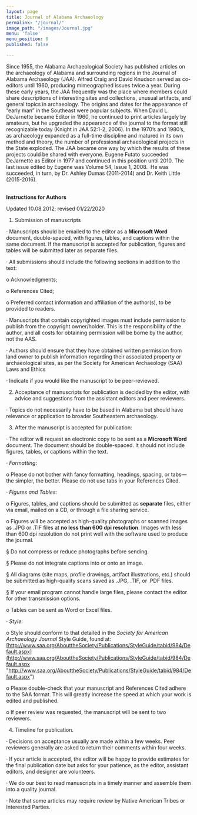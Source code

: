 ```yaml
---
layout: page
title: Journal of Alabama Archaeology
permalink: "/journal/"
image_path: "/images/Journal.jpg"
menu: 'false'
menu_position: 0
published: false

---
```

<div id="alabama-archaeological-society-publications">Since 1955, the Alabama Archaeological Society has published articles on the archaeology of Alabama and surrounding regions in the Journal of Alabama Archaeology (JAA). Alfred Craig and David Knudson served as co-editors until 1960, producing mimeographed issues twice a year. During these early years, the JAA frequently was the place where members could share descriptions of interesting sites and collections, unusual artifacts, and general topics in archaeology. The origins and dates for the appearance of “early man” in the Southeast were popular subjects. When David L. DeJarnette became Editor in 1960, he continued to print articles largely by amateurs, but he upgraded the appearance of the journal to the format still recognizable today (Knight in JAA 52:1-2, 2006). In the 1970’s and 1980’s, as archaeology expanded as a full-time discipline and matured in its own method and theory, the number of professional archaeological projects in the State exploded. The JAA became one way by which the results of these projects could be shared with everyone. Eugene Futato succeeded DeJarnette as Editor in 1977 and continued in this position until 2010. The last issue edited by Eugene was Volume 54, Issue 1, 2008.  He was succeeded, in turn, by Dr. Ashley Dumas (2011-2014) and Dr. Keith Little (2015-2016).</div>

<div> </div>

**Instructions for Authors**

Updated 10.08.2012; revised 01/22/2020

1) Submission of manuscripts

· Manuscripts should be emailed to the editor as a **Microsoft Word** document, double-spaced, with figures, tables, and captions within the same document. If the manuscript is accepted for publication, figures and tables will be submitted later as separate files.

· All submissions should include the following sections in addition to the text:

o Acknowledgments;

o References Cited;

o Preferred contact information and affiliation of the author(s), to be provided to readers.

· Manuscripts that contain copyrighted images must include permission to publish from the copyright owner/holder. This is the responsibility of the author, and all costs for obtaining permission will be borne by the author, not the AAS.

· Authors should ensure that they have obtained written permission from land owner to publish information regarding their associated property or archaeological sites, as per the Society for American Archaeology (SAA) Laws and Ethics

· Indicate if you would like the manuscript to be peer-reviewed.

2) Acceptance of manuscripts for publication is decided by the editor, with advice and suggestions from the assistant editors and peer reviewers.

· Topics do not necessarily have to be based in Alabama but should have relevance or application to broader Southeastern archaeology.

3) After the manuscript is accepted for publication:

· The editor will request an electronic copy to be sent as a **Microsoft Word** document. The document should be double-spaced. It should not include figures, tables, or captions within the text.

· _Formatting_:

o Please do not bother with fancy formatting, headings, spacing, or tabs—the simpler, the better. Please do not use tabs in your References Cited.

· _Figures and Tables_:

o Figures, tables, and captions should be submitted as **separate** files, either via email, mailed on a CD, or through a file sharing service.

o Figures will be accepted as high-quality photographs or scanned images as .JPG or .TIF files at **no less than 600 dpi resolution**. Images with less than 600 dpi resolution do not print well with the software used to produce the journal.

§ Do not compress or reduce photographs before sending.

§ Please do not integrate captions into or onto an image.

§ All diagrams (site maps, profile drawings, artifact illustrations, etc.) should be submitted as high-quality scans saved as .JPG, .TIF, or .PDF files.

§ If your email program cannot handle large files, please contact the editor for other transmission options.

o Tables can be sent as Word or Excel files.

· _Style_:

o Style should conform to that detailed in the _Society for American Archaeology Journal_ Style Guide, found at: [http://www.saa.org/AbouttheSociety/Publications/StyleGuide/tabid/984/Default.aspx](http://www.saa.org/AbouttheSociety/Publications/StyleGuide/tabid/984/Default.aspx "http://www.saa.org/AbouttheSociety/Publications/StyleGuide/tabid/984/Default.aspx")

o Please double-check that your manuscript and References Cited adhere to the SAA format. This will greatly increase the speed at which your work is edited and published.

o If peer review was requested, the manuscript will be sent to two reviewers.

4) Timeline for publication.

· Decisions on acceptance usually are made within a few weeks. Peer reviewers generally are asked to return their comments within four weeks.

· If your article is accepted, the editor will be happy to provide estimates for the final publication date but asks for your patience, as the editor, assistant editors, and designer are volunteers.

· We do our best to read manuscripts in a timely manner and assemble them into a quality journal.

· Note that some articles may require review by Native American Tribes or Interested Parties.